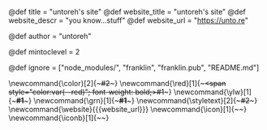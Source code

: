 <!--
Add here global page variables to use throughout your
website.
The website_* must be defined for the RSS to work
-->

@def title = "untoreh's site"
@def website_title = "untoreh's site"
@def website_descr = "you know...stuff"
@def website_url = "https://unto.re"

@def author = "untoreh"

@def mintoclevel = 2

<!--
Add here files or directories that should be ignored by Franklin, otherwise
these files might be copied and, if markdown, processed by Franklin which
you might not want. Indicate directories by ending the name with a `/`.
-->

@def ignore = ["node_modules/", "franklin", "franklin.pub", "README.md"]

<!--
Add here global latex commands to use throughout your
pages. It can be math commands but does not need to be.
For instance:
* \newcommand{\phrase}{This is a long phrase to copy.}
-->

\newcommand{\color}[2]{~~~<span style="color:#1">#2</span>~~~}
\newcommand{\red}[1]{~~~<span style="color:var(--red)"; font-weight: bold;>#1</span>~~~}
\newcommand{\ylw}[1]{~~~<span style="color:var(--yellow); font-weight: bold;">#1</span>~~~}
\newcommand{\grn}[1]{~~~<span style="color:var(--green); font-weight: bold;">#1</span>~~~}
\newcommand{\styletext}[2]{~~~<span style="#1">#2</span>~~~}
\newcommand{\website}{{{website_url}}}
\newcommand{\icon}[1]{~~~<i class="fas #1 icon"></i>~~~}
\newcommand{\iconb}[1]{~~~<i class="fab #1 icon"></i>~~~}

